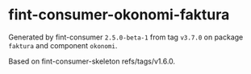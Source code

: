 # fint-consumer-okonomi-faktura

Generated by fint-consumer `2.5.0-beta-1` from tag `v3.7.0` on package `faktura` and component `okonomi`.

Based on fint-consumer-skeleton refs/tags/v1.6.0.
